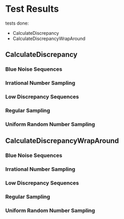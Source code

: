 # Test Results
 tests done:
* CalculateDiscrepancy
* CalculateDiscrepancyWrapAround
## CalculateDiscrepancy
### Blue Noise Sequences
### Irrational Number Sampling
### Low Discrepancy Sequences
### Regular Sampling
### Uniform Random Number Sampling
## CalculateDiscrepancyWrapAround
### Blue Noise Sequences
### Irrational Number Sampling
### Low Discrepancy Sequences
### Regular Sampling
### Uniform Random Number Sampling
